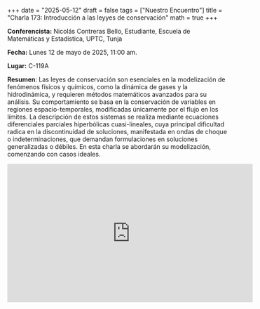 +++
date  = "2025-05-12"
draft = false
tags  = ["Nuestro Encuentro"]
title = "Charla 173: Introducción a las leyyes de conservación"
math  = true
+++

**Conferencista:** Nicolás Contreras Bello, Estudiante, Escuela de Matemáticas y Estadística, UPTC, Tunja

**Fecha:** Lunes 12 de mayo de 2025, 11:00 am.

**Lugar:** C-119A

**Resumen**: Las leyes de conservación son esenciales en la modelización de fenómenos físicos y químicos, como la dinámica de gases y la hidrodinámica, y requieren métodos matemáticos avanzados para su análisis. Su comportamiento se basa en la conservación de variables en regiones espacio-temporales, modificadas únicamente por el flujo en los límites. La descripción de estos sistemas se realiza mediante ecuaciones diferenciales parciales hiperbólicas cuasi-lineales, cuya principal dificultad radica en la discontinuidad de soluciones, manifestada en ondas de choque o indeterminaciones, que demandan formulaciones en soluciones generalizadas o débiles. En esta charla se abordarán su modelización, comenzando con casos ideales.

<iframe width="560" height="315" src="https://www.youtube.com/embed/nh7B6StwWsY" title="YouTube video player" frameborder="0" allow="accelerometer; autoplay; clipboard-write; encrypted-media; gyroscope; picture-in-picture; web-share" allowfullscreen></iframe>


